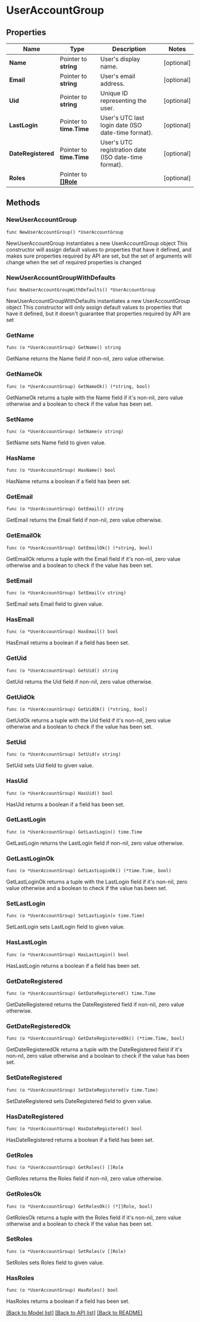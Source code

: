 # UserAccountGroup

## Properties

Name | Type | Description | Notes
------------ | ------------- | ------------- | -------------
**Name** | Pointer to **string** | User&#39;s display name. | [optional] 
**Email** | Pointer to **string** | User&#39;s email address. | [optional] 
**Uid** | Pointer to **string** | Unique ID representing the user. | [optional] 
**LastLogin** | Pointer to **time.Time** | User&#39;s UTC last login date (ISO date-time format). | [optional] 
**DateRegistered** | Pointer to **time.Time** | User&#39;s UTC registration date (ISO date-time format). | [optional] 
**Roles** | Pointer to [**[]Role**](Role.md) |  | [optional] 

## Methods

### NewUserAccountGroup

`func NewUserAccountGroup() *UserAccountGroup`

NewUserAccountGroup instantiates a new UserAccountGroup object
This constructor will assign default values to properties that have it defined,
and makes sure properties required by API are set, but the set of arguments
will change when the set of required properties is changed

### NewUserAccountGroupWithDefaults

`func NewUserAccountGroupWithDefaults() *UserAccountGroup`

NewUserAccountGroupWithDefaults instantiates a new UserAccountGroup object
This constructor will only assign default values to properties that have it defined,
but it doesn't guarantee that properties required by API are set

### GetName

`func (o *UserAccountGroup) GetName() string`

GetName returns the Name field if non-nil, zero value otherwise.

### GetNameOk

`func (o *UserAccountGroup) GetNameOk() (*string, bool)`

GetNameOk returns a tuple with the Name field if it's non-nil, zero value otherwise
and a boolean to check if the value has been set.

### SetName

`func (o *UserAccountGroup) SetName(v string)`

SetName sets Name field to given value.

### HasName

`func (o *UserAccountGroup) HasName() bool`

HasName returns a boolean if a field has been set.

### GetEmail

`func (o *UserAccountGroup) GetEmail() string`

GetEmail returns the Email field if non-nil, zero value otherwise.

### GetEmailOk

`func (o *UserAccountGroup) GetEmailOk() (*string, bool)`

GetEmailOk returns a tuple with the Email field if it's non-nil, zero value otherwise
and a boolean to check if the value has been set.

### SetEmail

`func (o *UserAccountGroup) SetEmail(v string)`

SetEmail sets Email field to given value.

### HasEmail

`func (o *UserAccountGroup) HasEmail() bool`

HasEmail returns a boolean if a field has been set.

### GetUid

`func (o *UserAccountGroup) GetUid() string`

GetUid returns the Uid field if non-nil, zero value otherwise.

### GetUidOk

`func (o *UserAccountGroup) GetUidOk() (*string, bool)`

GetUidOk returns a tuple with the Uid field if it's non-nil, zero value otherwise
and a boolean to check if the value has been set.

### SetUid

`func (o *UserAccountGroup) SetUid(v string)`

SetUid sets Uid field to given value.

### HasUid

`func (o *UserAccountGroup) HasUid() bool`

HasUid returns a boolean if a field has been set.

### GetLastLogin

`func (o *UserAccountGroup) GetLastLogin() time.Time`

GetLastLogin returns the LastLogin field if non-nil, zero value otherwise.

### GetLastLoginOk

`func (o *UserAccountGroup) GetLastLoginOk() (*time.Time, bool)`

GetLastLoginOk returns a tuple with the LastLogin field if it's non-nil, zero value otherwise
and a boolean to check if the value has been set.

### SetLastLogin

`func (o *UserAccountGroup) SetLastLogin(v time.Time)`

SetLastLogin sets LastLogin field to given value.

### HasLastLogin

`func (o *UserAccountGroup) HasLastLogin() bool`

HasLastLogin returns a boolean if a field has been set.

### GetDateRegistered

`func (o *UserAccountGroup) GetDateRegistered() time.Time`

GetDateRegistered returns the DateRegistered field if non-nil, zero value otherwise.

### GetDateRegisteredOk

`func (o *UserAccountGroup) GetDateRegisteredOk() (*time.Time, bool)`

GetDateRegisteredOk returns a tuple with the DateRegistered field if it's non-nil, zero value otherwise
and a boolean to check if the value has been set.

### SetDateRegistered

`func (o *UserAccountGroup) SetDateRegistered(v time.Time)`

SetDateRegistered sets DateRegistered field to given value.

### HasDateRegistered

`func (o *UserAccountGroup) HasDateRegistered() bool`

HasDateRegistered returns a boolean if a field has been set.

### GetRoles

`func (o *UserAccountGroup) GetRoles() []Role`

GetRoles returns the Roles field if non-nil, zero value otherwise.

### GetRolesOk

`func (o *UserAccountGroup) GetRolesOk() (*[]Role, bool)`

GetRolesOk returns a tuple with the Roles field if it's non-nil, zero value otherwise
and a boolean to check if the value has been set.

### SetRoles

`func (o *UserAccountGroup) SetRoles(v []Role)`

SetRoles sets Roles field to given value.

### HasRoles

`func (o *UserAccountGroup) HasRoles() bool`

HasRoles returns a boolean if a field has been set.


[[Back to Model list]](../README.md#documentation-for-models) [[Back to API list]](../README.md#documentation-for-api-endpoints) [[Back to README]](../README.md)


